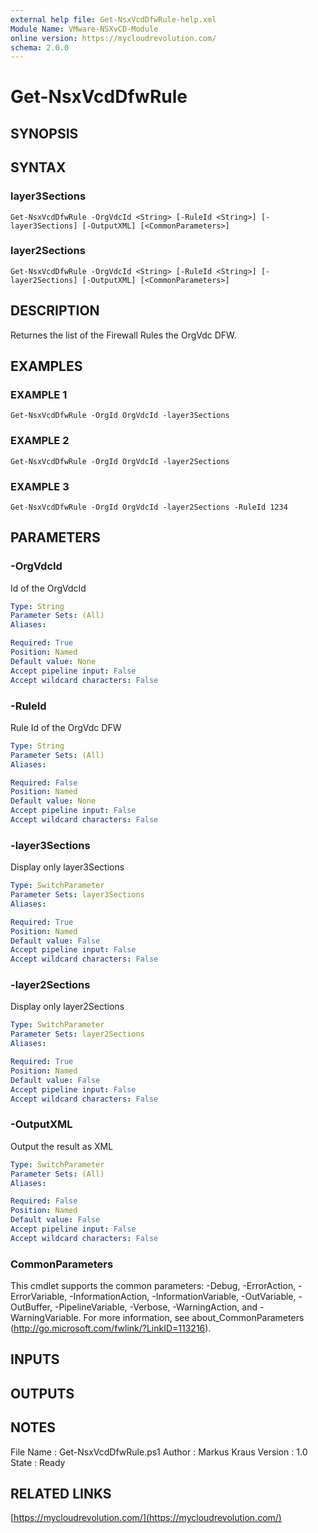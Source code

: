 ```yaml
---
external help file: Get-NsxVcdDfwRule-help.xml
Module Name: VMware-NSXvCD-Module
online version: https://mycloudrevolution.com/
schema: 2.0.0
---
```


# Get-NsxVcdDfwRule

## SYNOPSIS

## SYNTAX

### layer3Sections
```
Get-NsxVcdDfwRule -OrgVdcId <String> [-RuleId <String>] [-layer3Sections] [-OutputXML] [<CommonParameters>]
```

### layer2Sections
```
Get-NsxVcdDfwRule -OrgVdcId <String> [-RuleId <String>] [-layer2Sections] [-OutputXML] [<CommonParameters>]
```

## DESCRIPTION
Returnes the list of the Firewall Rules the OrgVdc DFW.

## EXAMPLES

### EXAMPLE 1
```
Get-NsxVcdDfwRule -OrgId OrgVdcId -layer3Sections
```

### EXAMPLE 2
```
Get-NsxVcdDfwRule -OrgId OrgVdcId -layer2Sections
```

### EXAMPLE 3
```
Get-NsxVcdDfwRule -OrgId OrgVdcId -layer2Sections -RuleId 1234
```

## PARAMETERS

### -OrgVdcId
Id of the OrgVdcId

```yaml
Type: String
Parameter Sets: (All)
Aliases:

Required: True
Position: Named
Default value: None
Accept pipeline input: False
Accept wildcard characters: False
```

### -RuleId
Rule Id of the OrgVdc DFW

```yaml
Type: String
Parameter Sets: (All)
Aliases:

Required: False
Position: Named
Default value: None
Accept pipeline input: False
Accept wildcard characters: False
```

### -layer3Sections
Display only layer3Sections

```yaml
Type: SwitchParameter
Parameter Sets: layer3Sections
Aliases:

Required: True
Position: Named
Default value: False
Accept pipeline input: False
Accept wildcard characters: False
```

### -layer2Sections
Display only layer2Sections

```yaml
Type: SwitchParameter
Parameter Sets: layer2Sections
Aliases:

Required: True
Position: Named
Default value: False
Accept pipeline input: False
Accept wildcard characters: False
```

### -OutputXML
Output the result as XML

```yaml
Type: SwitchParameter
Parameter Sets: (All)
Aliases:

Required: False
Position: Named
Default value: False
Accept pipeline input: False
Accept wildcard characters: False
```

### CommonParameters
This cmdlet supports the common parameters: -Debug, -ErrorAction, -ErrorVariable, -InformationAction, -InformationVariable, -OutVariable, -OutBuffer, -PipelineVariable, -Verbose, -WarningAction, and -WarningVariable. For more information, see about_CommonParameters (http://go.microsoft.com/fwlink/?LinkID=113216).

## INPUTS

## OUTPUTS

## NOTES
File Name  : Get-NsxVcdDfwRule.ps1
Author     : Markus Kraus
Version    : 1.0
State      : Ready

## RELATED LINKS

[https://mycloudrevolution.com/](https://mycloudrevolution.com/)

